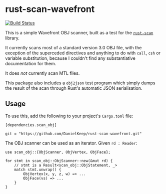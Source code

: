 # rust-scan-wavefront

[![Build Status](https://travis-ci.org/DanielKeep/rust-scan-wavefront.svg?branch=master)](https://travis-ci.org/DanielKeep/rust-scan-wavefront)

This is a simple Wavefront OBJ scanner, built as a test for the [`rust-scan`](https://github.com/DanielKeep/rust-scan.git) library.

It currently scans most of a standard version 3.0 OBJ file, with the exception of the superceded directives and anything to do with `call`, `csh` or variable substitution, because I couldn't find any substantiative documentation for them.

It does *not* currently scan MTL files.

This package also includes a `obj2json` test program which simply dumps the result of the scan through Rust's automatic JSON serialisation.

## Usage

To use this, add the following to your project's `Cargo.toml` file:

	[dependencies.scan_obj]

	git = "https://github.com/DanielKeep/rust-scan-wavefront.git"

The OBJ scanner can be used as an iterator.  Given `rd : Reader`:

	use scan_obj::{ObjScanner, ObjVertex, ObjFace};

	for stmt in scan_obj::ObjScanner::new(&mut rd) {
		// stmt is a Result<scan_obj::ObjStatement, _>
		match stmt.unwrap() {
			ObjVertex(x, y, z, w) => ...
			ObjFace(vs) => ...
		}
	}
